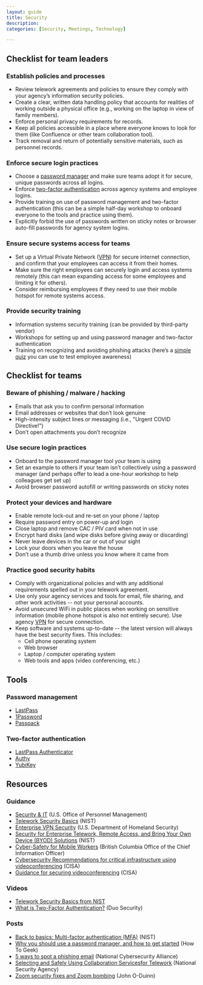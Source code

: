 ```yaml
---
layout: guide
title: Security
description: 
categories: [Security, Meetings, Technology]

---
```


## Checklist for team leaders

### Establish policies and processes

* Review telework agreements and policies to ensure they comply with your agency’s information security policies.
* Create a clear, written data handling policy that accounts for realities of working outside a physical office (e.g., working on the laptop in view of family members).
* Enforce personal privacy requirements for records.
* Keep all policies accessible in a place where everyone knows to look for them (like Confluence or other team collaboration tool).
* Track removal and return of potentially sensitive materials, such as personnel records.

### Enforce secure login practices

* Choose a [password manager](https://www.digitaltrends.com/computing/best-password-managers/) and make sure teams adopt it for secure, unique passwords across all logins.
* Enforce [two-factor authentication](https://medium.com/@mshelton/two-factor-authentication-for-beginners-b29b0eec07d7) across agency systems and employee logins.
* Provide training on use of password management and two-factor authentication (this can be a simple half-day workshop to onboard everyone to the tools and practice using them).
* Explicitly forbid the use of passwords written on sticky notes or browser auto-fill passwords for agency system logins.

### Ensure secure systems access for teams

* Set up a Virtual Private Network ([VPN](https://www.howtogeek.com/133680/htg-explains-what-is-a-vpn/)) for secure internet connection, and confirm that your employees can access it from their homes.
* Make sure the right employees can securely login and access systems remotely (this can mean expanding access for some employees and limiting it for others).
* Consider reimbursing employees if they need to use their mobile hotspot for remote systems access.

### Provide security training

* Information systems security training (can be provided by third-party vendor)
* Workshops for setting up and using password manager and two-factor authentication
* Training on recognizing and avoiding phishing attacks (here’s a [simple quiz](https://phishingquiz.withgoogle.com/) you can use to test employee awareness)

## Checklist for teams

### Beware of phishing / malware / hacking

* Emails that ask you to confirm personal information
* Email addresses or websites that don’t look genuine
* High-intensity subject lines or messaging (i.e., "Urgent COVID Directive!")
* Don’t open attachments you don’t recognize

### Use secure login practices

* Onboard to the password manager tool your team is using
* Set an example to others if your team isn’t collectively using a password manager (and perhaps offer to lead a one-hour workshop to help colleagues get set up)
* Avoid browser password autofill or writing passwords on sticky notes

### Protect your devices and hardware

* Enable remote lock-out and re-set on your phone / laptop
* Require password entry on power-up and login
* Close laptop and remove CAC / PIV card when not in use
* Encrypt hard disks (and wipe disks before giving away or discarding)
* Never leave devices in the car or out of your sight
* Lock your doors when you leave the house
* Don’t use a thumb drive unless you know where it came from

### Practice good security habits

* Comply with organizational policies and with any additional requirements spelled out in your telework agreement.
* Use only your agency services and tools for email, file sharing, and other work activities -- not your personal accounts. 
* Avoid unsecured WiFi in public places when working on sensitive information (mobile phone hotspot is also not entirely secure). Use agency [VPN](https://www.howtogeek.com/133680/htg-explains-what-is-a-vpn/) for secure connection.
* Keep software and systems up-to-date -- the latest version will always have the best security fixes. This includes:
    * Cell phone operating system
    * Web browser
    * Laptop / computer operating system
    * Web tools and apps (video conferencing, etc.)

## Tools

### Password management

* [LastPass](https://www.lastpass.com/)
* [1Password](https://1password.com)
* [Passpack](https://www.passpack.com/)

### Two-factor authentication

* [LastPass Authenticator](https://lastpass.com/auth/)
* [Authy](https://authy.com/)
* [YubiKey](https://www.yubico.com)

## Resources

### Guidance

* [Security & IT](https://www.telework.gov/guidance-legislation/telework-guidance/security-it/) (U.S. Office of Personnel Management)
* [Telework Security Basics](https://www.nist.gov/blogs/cybersecurity-insights/telework-security-basics) (NIST)
* [Enterprise VPN Security](https://www.us-cert.gov/ncas/alerts/aa20-073a) (U.S. Department of Homeland Security)
* [Security for Enterprise Telework, Remote Access, and Bring Your Own Device (BYOD) Solutions](https://nvlpubs.nist.gov/nistpubs/SpecialPublications/NIST.SP.800-46r2.pdf) (NIST)
* [Cyber-Safety for Mobile Workers](https://www2.gov.bc.ca/assets/gov/british-columbians-our-governments/services-policies-for-government/information-management-technology/information-security/cyber-safety_for_mobile_workers.pdf) (British Columbia Office of the Chief Information Officer)
* [Cybersecurity Recommendations for critical infrastructure using videoconferencing](https://www.cisa.gov/sites/default/files/publications/CISA_Cybersecurity_Recommendations_for_Critical_Infrastructure_Using_Video_Conferencing_S508C.pdf) (CISA)
* [Guidance for securing videoconferencing](https://www.cisa.gov/sites/default/files/publications/CISA_Guidance_for_Securing_Video_Conferencing_S508C.pdf) (CISA)

### Videos

* [Telework Security Basics from NIST](https://cdnapisec.kaltura.com/index.php/extwidget/preview/partner_id/684682/uiconf_id/31013851/entry_id/1_h5ch34jx/embed/dynamic)
* [What is Two-Factor Authentication?](https://www.youtube.com/watch?v=0mvCeNsTa1g) (Duo Security)

### Posts

* [Back to basics: Multi-factor authentication (MFA)](https://www.nist.gov/itl/applied-cybersecurity/tig/back-basics-multi-factor-authentication) (NIST)
* [Why you should use a password manager, and how to get started](https://www.howtogeek.com/141500/why-you-should-use-a-password-manager-and-how-to-get-started/) (How To Geek)
* [5 ways to spot a phishing email](https://staysafeonline.org/blog/5-ways-spot-phishing-emails/) (National Cybersecurity Alliance)
* [Selecting and Safely Using Collaboration Servicesfor Telework](https://media.defense.gov/2020/Apr/24/2002288652/-1/-1/0/CSI-SELECTING-AND-USING-COLLABORATION-SERVICES-SECURELY-LONG-FINAL.PDF) (National Security Agency)
* [Zoom security fixes and Zoom bombing](https://oduinn.com/2020/04/04/zoom-security-fixes-and-zoom-bombing/) (John O-Duinn)